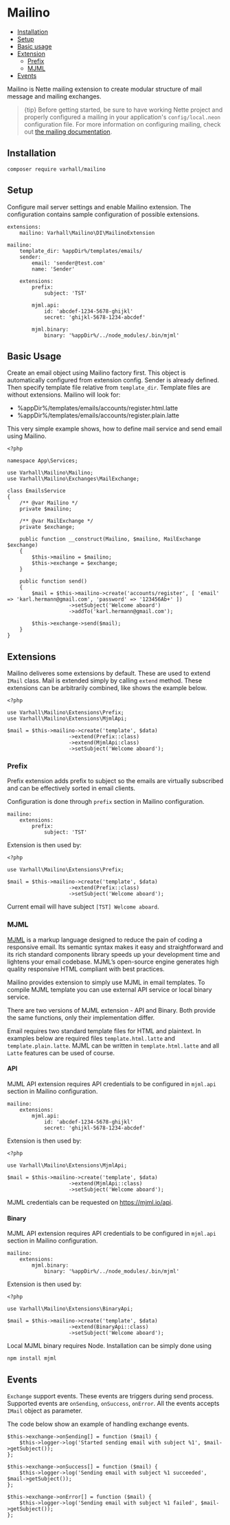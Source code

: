# Mailino

- [Installation](#model-definition)
- [Setup](#setup)
- [Basic usage](#basic-usage)
- [Extension](#extensions)
  - [Prefix](#prefix)
  - [MJML](#mjml)
- [Events](#events)

Mailino is Nette mailing extension to create modular structure of mail message and mailing exchanges.

> {tip} Before getting started, be sure to have working Nette project and properly configured a mailing in your application's `config/local.neon` configuration file. For more information on configuring mailing, check out [the mailing documentation](https://doc.nette.org/en/3.1/mailing).

<a name="installation"></a>
## Installation

    composer require varhall/mailino

<a name="setup"></a>
## Setup

Configure mail server settings and enable Mailino extension. The configuration contains sample configuration of possible extensions.

    extensions:
	    mailino: Varhall\Mailino\DI\MailinoExtension

    mailino:
        template_dir: %appDir%/templates/emails/
        sender:
            email: 'sender@test.com'
            name: 'Sender'

        extensions:
            prefix:
                subject: 'TST'
    
            mjml.api:
                id: 'abcdef-1234-5678-ghijkl'
                secret: 'ghijkl-5678-1234-abcdef'
    
            mjml.binary:
                binary: '%appDir%/../node_modules/.bin/mjml'

<a name="basic-usage"></a>
## Basic Usage
Create an email object using Mailino factory first. This object is automatically configured from extension config. Sender is already defined. Then specify template file relative from `template_dir`. Template files are without extensions. Mailino will look for:

- %appDir%/templates/emails/accounts/register.html.latte
- %appDir%/templates/emails/accounts/register.plain.latte

This very simple example shows, how to define mail service and send email using Mailino.

    <?php

    namespace App\Services;

    use Varhall\Mailino\Mailino;
    use Varhall\Mailino\Exchanges\MailExchange;

    class EmailsService
    {
        /** @var Mailino */
        private $mailino;

        /** @var MailExchange */
        private $exchange;

        public function __construct(Mailino, $mailino, MailExchange $exchange)
        {
            $this->mailino = $mailino;
            $this->exchange = $exchange;
        }

        public function send()
        {
            $mail = $this->mailino->create('accounts/register', [ 'email' => 'karl.hermann@gmail.com', 'password' => '123456Ab+' ])
                        ->setSubject('Welcome aboard')
                        ->addTo('karl.hermann@gmail.com');

            $this->exchange->send($mail);
        }
    }

<a name="extensions"></a>
## Extensions

Mailino deliveres some extensions by default. These are used to extend `IMail` class. Mail is extended simply by calling `extend` method. These extensions can be arbitrarily combined, like shows the example below.

    <?php

    use Varhall\Mailino\Extensions\Prefix;
    use Varhall\Mailino\Extensions\MjmlApi;

    $mail = $this->mailino->create('template', $data)
                        ->extend(Prefix::class)
                        ->extend(MjmlApi:class)
                        ->setSubject('Welcome aboard');        

<a name="prefix"></a>
### Prefix

Prefix extension adds prefix to subject so the emails are virtually subscribed and can be effectively sorted in email clients.

Configuration is done through `prefix` section in Mailino configuration.

    mailino:
        extensions:
            prefix:
                subject: 'TST'

Extension is then used by:

    <?php
    
    use Varhall\Mailino\Extensions\Prefix;

    $mail = $this->mailino->create('template', $data)
                        ->extend(Prefix::class)
                        ->setSubject('Welcome aboard');

Current email will have subject `[TST] Welcome aboard`.

<a name="mjml"></a>
### MJML

[MJML](https://mjml.io) is a markup language designed to reduce the pain of coding a responsive email. Its semantic syntax makes it easy and straightforward and its rich standard components library speeds up your development time and lightens your email codebase. MJML’s open-source engine generates high quality responsive HTML compliant with best practices.

Mailino provides extension to simply use MJML in email templates. To compile MJML template you can use external API service or local binary service.

There are two versions of MJML extension - API and Binary. Both provide the same functions, only their implementation differ. 

Email requires two standard template files for HTML and plaintext. In examples below are required files `template.html.latte` and `template.plain.latte`. MJML can be written in `template.html.latte` and all `Latte` features can be used of course.

#### API

MJML API extension requires API credentials to be configured in `mjml.api` section in Mailino configuration.

    mailino:
        extensions:
            mjml.api:
                id: 'abcdef-1234-5678-ghijkl'
                secret: 'ghijkl-5678-1234-abcdef'

Extension is then used by:

    <?php
    
    use Varhall\Mailino\Extensions\MjmlApi;

    $mail = $this->mailino->create('template', $data)
                        ->extend(MjmlApi::class)
                        ->setSubject('Welcome aboard');

MJML credentials can be requested on https://mjml.io/api. 

#### Binary

MJML API extension requires API credentials to be configured in `mjml.api` section in Mailino configuration.

    mailino:
        extensions:
            mjml.binary:
                binary: '%appDir%/../node_modules/.bin/mjml'

Extension is then used by:

    <?php
    
    use Varhall\Mailino\Extensions\BinaryApi;

    $mail = $this->mailino->create('template', $data)
                        ->extend(BinaryApi::class)
                        ->setSubject('Welcome aboard');

Local MJML binary requires Node. Installation can be simply done using

    npm install mjml

<a name="events"></a>
## Events

`Exchange` support events. These events are triggers during send process. Supported events are `onSending`, `onSuccess`, `onError`. All the events accepts `IMail` object as parameter.

The code below show an example of handling exchange events.

    $this->exchange->onSending[] = function ($mail) {
        $this->logger->log('Started sending email with subject %1', $mail->getSubject());
    };

    $this->exchange->onSuccess[] = function ($mail) {
        $this->logger->log('Sending email with subject %1 succeeded', $mail->getSubject());
    };

    $this->exchange->onError[] = function ($mail) {
        $this->logger->log('Sending email with subject %1 failed', $mail->getSubject());
    };
